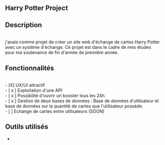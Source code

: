 ## Harry Potter Project

## Description
<br />
  j'avais comme projet de créer un site web d'échange de cartes Harry Potter avec un système d'échange. Ce projet est dans le cadre de mes études pour ma soutenance de fin d'année de première année.
<br />

## Fonctionnalités

<br/>
- [X] UX/UI attractif
<br />
- [ x ] Exploitation d'une API
<br />
- [ x ] Possibilité d'ouvrir un booster tous les 24h.
<br />
- [ x ] Gestion de deux bases de données : Base de données d'utilisateur et base de données sur la quantité de cartes que l'utilisateur possède.
<br />
- [   ] Echange de cartes entre utilisateurs (SOON)

## Outils utilisés
- 
